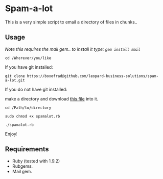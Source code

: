 # Spam-a-lot

This is a very simple script to email a directory of files in chunks..

## Usage

*Note this requires the mail gem.. to install it type: `gem install mail`*

`cd /Wherever/you/like`

If you have git installed:

  `git clone https://boxofrad@github.com/leopard-business-solutions/spam-a-lot.git`

If you do not have git installed:
  
  make a directory and download [this file](https://github.com/leopard-business-solutions/spam-a-lot/raw/master/spamalot.rb) into it.

`cd /Path/to/directory`

`sudo chmod +x spamalot.rb`

`./spamalot.rb`

Enjoy!

## Requirements

- Ruby (tested with 1.9.2)
- Rubgems.
- Mail gem.
